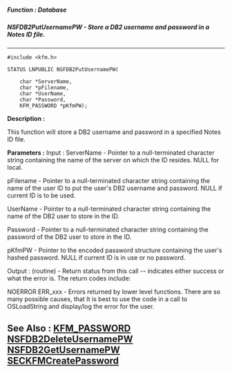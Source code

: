 ##### Function : Database
##### NSFDB2PutUsernamePW - Store a DB2 username and password in a Notes ID file.
---
```
#include <kfm.h>

STATUS LNPUBLIC NSFDB2PutUsernamePW(

	char *ServerName,
	char *pFilename,
	char *UserName,
	char *Password,
	KFM_PASSWORD *pKfmPW);
```
**Description :**

This function will store a DB2 username and password in a specified Notes ID 
file.

**Parameters :**
Input :
ServerName  -  Pointer to a null-terminated character string containing the name of the server on which the ID resides.  NULL for local.

pFilename  -  Pointer to a null-terminated character string containing the name of the user ID to put the user's DB2 username and password.  NULL if current ID is to be used.

UserName  -  Pointer to a null-terminated character string containing the name of the DB2 user to store in the ID.

Password  -  Pointer to a null-terminated character string containing the password of the DB2 user to store in the ID.

pKfmPW  -  Pointer to the encoded password structure containing the user's hashed password.  NULL if current ID is in use or no password.

Output :
(routine)  -  Return status from this call -- indicates either success or what the error is. The return codes include:

NOERROR
ERR_xxx - Errors returned by lower level functions.  There are so many possible causes, that It is best to use the code in a call to OSLoadString and display/log the error for the user.



**See Also :**
[KFM_PASSWORD](/domino-c-api-docs/reference/Data/KFM_PASSWORD)
[NSFDB2DeleteUsernamePW](/domino-c-api-docs/reference/Func/NSFDB2DeleteUsernamePW)
[NSFDB2GetUsernamePW](/domino-c-api-docs/reference/Func/NSFDB2GetUsernamePW)
[SECKFMCreatePassword](/domino-c-api-docs/reference/Func/SECKFMCreatePassword)
---
